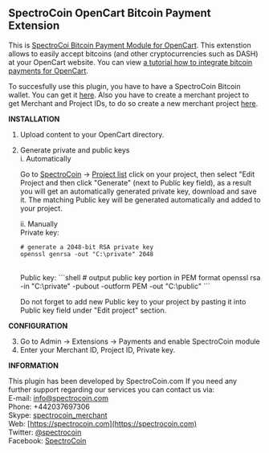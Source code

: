 ## SpectroCoin OpenCart Bitcoin Payment Extension

This is [SpectroCoi Bitcoin Payment Module for OpenCart](https://spectrocoin.com/en/plugins/accept-bitcoin-opencart.html). This extenstion allows to easily accept bitcoins (and other cryptocurrencies such as DASH) at your OpenCart website. You can view [a tutorial how to integrate bitcoin payments for OpenCart](https://www.youtube.com/watch?v=pMKTjTI_UGk).

To succesfully use this plugin, you have to have a SpectroCoin Bitcoin wallet. You can get it [here](https://spectrocoin.com/en/bitcoin-wallet.html). Also you have to create a merchant project to get Merchant and Project IDs, to do so create a new merchant project [here](https://spectrocoin.com/en/merchant/api/create.html).

**INSTALLATION**

1. Upload content to your OpenCart directory.
2. Generate private and public keys<br />
   i. Automatically<br />

   Go to [SpectroCoin](https://spectrocoin.com/) -> [Project list](https://spectrocoin.com/en/merchant/api/list.html)
   click on your project, then select "Edit Project and then click "Generate" (next to Public key field), as a result you will get an automatically generated private key, download and save it. The matching Public key will be generated automatically and added to your project.

   ii. Manually<br />
   Private key:

   ```shell
   # generate a 2048-bit RSA private key
   openssl genrsa -out "C:\private" 2048

   ```

   <br />
   	Public key:
   ```shell
   # output public key portion in PEM format
   openssl rsa -in "C:\private" -pubout -outform PEM -out "C:\public"
   ```
   <br />

   Do not forget to add new Public key to your project by pasting it into Public key field under "Edit project" section.

**CONFIGURATION**

3. Go to Admin -> Extensions -> Payments and enable SpectroCoin module
4. Enter your Merchant ID, Project ID, Private key.

**INFORMATION**

This plugin has been developed by SpectroCoin.com
If you need any further support regarding our services you can contact us via:<br />
E-mail: [info@spectrocoin.com](mailto:info@spectrocoin.com)<br />
Phone: +442037697306<br />
Skype: [spectrocoin_merchant](skype:spectrocoin_merchant)<br />
Web: [https://spectrocoin.com](https://spectrocoin.com)<br />
Twitter: [@spectrocoin](https://twitter.com/spectrocoin)<br />
Facebook: [SpectroCoin](https://www.facebook.com/spectrocoin)<br />
